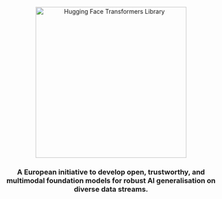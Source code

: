 
<p align="center">
  <picture>
    <source media="(prefers-color-scheme: dark)" srcset="ELLIOT_green-blue.png">
    <img alt="Hugging Face Transformers Library" src="https://huggingface.co/datasets/huggingface/documentation-images/raw/main/transformers-logo-light.svg" width="352">
  </picture>
</p>
<h3 align="center">
    <p>A European initiative to develop open, trustworthy, and multimodal foundation models for robust AI generalisation on diverse data streams.</p>
</h3>
